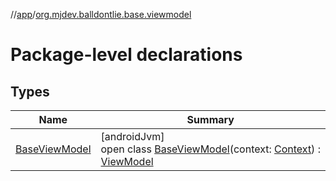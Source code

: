 //[app](../../index.md)/[org.mjdev.balldontlie.base.viewmodel](index.md)

# Package-level declarations

## Types

| Name | Summary |
|---|---|
| [BaseViewModel](-base-view-model/index.md) | [androidJvm]<br>open class [BaseViewModel](-base-view-model/index.md)(context: [Context](https://developer.android.com/reference/kotlin/android/content/Context.html)) : [ViewModel](https://developer.android.com/reference/kotlin/androidx/lifecycle/ViewModel.html) |
